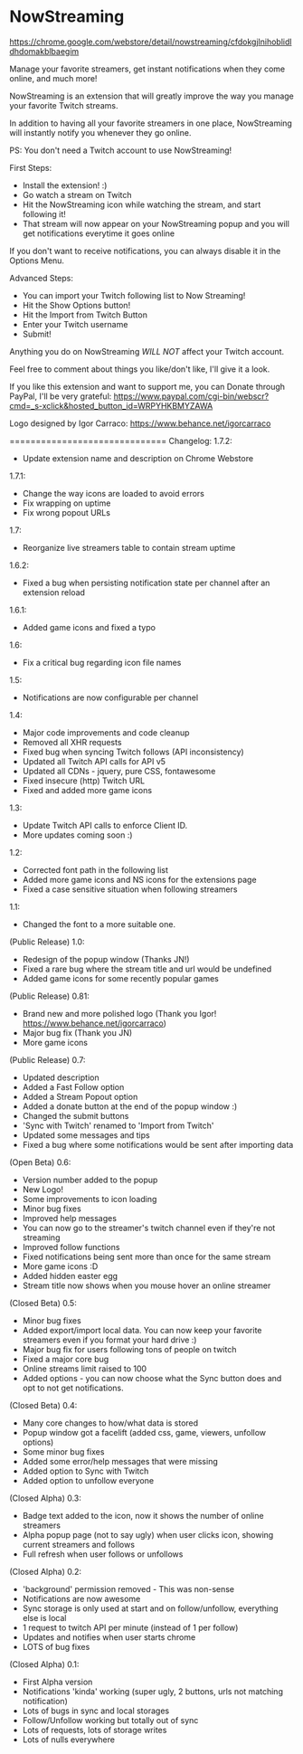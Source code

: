 NowStreaming
============

https://chrome.google.com/webstore/detail/nowstreaming/cfdokgjlnihoblidldhdomakblbaegim

Manage your favorite streamers, get instant notifications when they come online, and much more!

NowStreaming is an extension that will greatly improve the way you manage your favorite Twitch streams.

In addition to having all your favorite streamers in one place, NowStreaming will instantly notify you whenever they go online.

PS: You don't need a Twitch account to use NowStreaming!

First Steps:
- Install the extension! :)
- Go watch a stream on Twitch
- Hit the NowStreaming icon while watching the stream, and start following it!
- That stream will now appear on your NowStreaming popup and you will get notifications everytime it goes online

If you don't want to receive notifications, you can always disable it in the Options Menu.

Advanced Steps:
- You can import your Twitch following list to Now Streaming!
- Hit the Show Options button!
- Hit the Import from Twitch Button
- Enter your Twitch username
- Submit!

Anything you do on NowStreaming *WILL NOT* affect your Twitch account.

Feel free to comment about things you like/don't like, I'll give it a look.

If you like this extension and want to support me, you can Donate through PayPal, I'll be very grateful:
https://www.paypal.com/cgi-bin/webscr?cmd=_s-xclick&hosted_button_id=WRPYHKBMYZAWA

Logo designed by Igor Carraco: 
https://www.behance.net/igorcarraco

==============================
Changelog:
1.7.2:
- Update extension name and description on Chrome Webstore

1.7.1:
- Change the way icons are loaded to avoid errors
- Fix wrapping on uptime
- Fix wrong popout URLs

1.7:
- Reorganize live streamers table to contain stream uptime

1.6.2:
- Fixed a bug when persisting notification state per channel after an extension reload

1.6.1:
- Added game icons and fixed a typo

1.6:
- Fix a critical bug regarding icon file names

1.5:
- Notifications are now configurable per channel

1.4:
- Major code improvements and code cleanup
- Removed all XHR requests
- Fixed bug when syncing Twitch follows (API inconsistency)
- Updated all Twitch API calls for API v5
- Updated all CDNs - jquery, pure CSS, fontawesome
- Fixed insecure (http) Twitch URL
- Fixed and added more game icons

1.3:
- Update Twitch API calls to enforce Client ID.
- More updates coming soon :)

1.2:
- Corrected font path in the following list
- Added more game icons and NS icons for the extensions page
- Fixed a case sensitive situation when following streamers

1.1:
- Changed the font to a more suitable one.

(Public Release) 1.0:
- Redesign of the popup window (Thanks JN!)
- Fixed a rare bug where the stream title and url would be undefined
- Added game icons for some recently popular games

(Public Release) 0.81:
- Brand new and more polished logo (Thank you Igor! https://www.behance.net/igorcarraco)
- Major bug fix (Thank you JN)
- More game icons

(Public Release) 0.7:
- Updated description
- Added a Fast Follow option
- Added a Stream Popout option
- Added a donate button at the end of the popup window :)
- Changed the submit buttons
- 'Sync with Twitch' renamed to 'Import from Twitch'
- Updated some messages and tips
- Fixed a bug where some notifications would be sent after importing data

(Open Beta) 0.6:
- Version number added to the popup
- New Logo!
- Some improvements to icon loading
- Minor bug fixes
- Improved help messages
- You can now go to the streamer's twitch channel even if they're not streaming
- Improved follow functions
- Fixed notifications being sent more than once for the same stream
- More game icons :D
- Added hidden easter egg
- Stream title now shows when you mouse hover an online streamer

(Closed Beta) 0.5:
- Minor bug fixes
- Added export/import local data. You can now keep your favorite streamers even if you format your hard drive :)
- Major bug fix for users following tons of people on twitch
- Fixed a major core bug
- Online streams limit raised to 100
- Added options - you can now choose what the Sync button does and opt to not get notifications.

(Closed Beta) 0.4:
- Many core changes to how/what data is stored
- Popup window got a facelift (added css, game, viewers, unfollow options)
- Some minor bug fixes
- Added some error/help messages that were missing
- Added option to Sync with Twitch
- Added option to unfollow everyone

(Closed Alpha) 0.3:
- Badge text added to the icon, now it shows the number of online streamers
- Alpha popup page (not to say ugly) when user clicks icon, showing current streamers and follows
- Full refresh when user follows or unfollows

(Closed Alpha) 0.2:
- 'background' permission removed - This was non-sense
- Notifications are now awesome
- Sync storage is only used at start and on follow/unfollow, everything else is local
- 1 request to twitch API per minute (instead of 1 per follow)
- Updates and notifies when user starts chrome
- LOTS of bug fixes

(Closed Alpha) 0.1:
- First Alpha version
- Notifications 'kinda' working (super ugly, 2 buttons, urls not matching notification)
- Lots of bugs in sync and local storages
- Follow/Unfollow working but totally out of sync
- Lots of requests, lots of storage writes
- Lots of nulls everywhere
